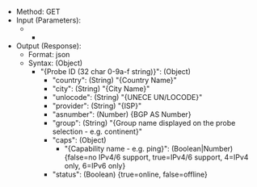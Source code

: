 * Method: GET
* Input (Parameters):
  * -
* Output (Response):
  * Format: json
  * Syntax: (Object)
    * "{Probe ID (32 char 0-9a-f string)}": (Object)
      * "country": (String) "{Country Name}"
      * "city": (String) "{City Name}"
      * "unlocode": (String) "{UNECE UN/LOCODE}"
      * "provider": (String) "{ISP}"
      * "asnumber": (Number) {BGP AS Number}
      * "group": (String) "{Group name displayed on the probe selection - e.g. continent}"
      * "caps": (Object)
        * "{Capability name - e.g. ping}": (Boolean|Number) {false=no IPv4/6 support, true=IPv4/6 support, 4=IPv4 only, 6=IPv6 only}
      * "status": (Boolean) {true=online, false=offline}